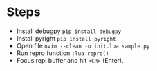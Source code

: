 # Steps

* Install debugpy `pip install debugpy`
* Install pyright `pip install pyright`
* Open file `nvim --clean -u init.lua sample.py`
* Run repro function `:lua repro()`
* Focus repl buffer and hit `<CR>` (Enter).

